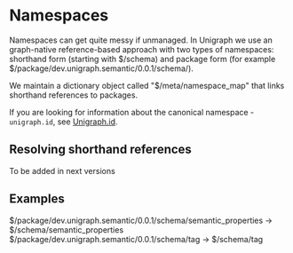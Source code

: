 # Namespaces

Namespaces can get quite messy if unmanaged. In Unigraph we use an graph-native reference-based approach with two types of namespaces: shorthand form (starting with $/schema) and package form (for example $/package/dev.unigraph.semantic/0.0.1/schema/).

We maintain a dictionary object called "$/meta/namespace_map" that links shorthand references to packages.

If you are looking for information about the canonical namespace - `unigraph.id`, see [Unigraph.id](./unigraph_id.md).

## Resolving shorthand references

To be added in next versions
## Examples
$/package/dev.unigraph.semantic/0.0.1/schema/semantic_properties -> $/schema/semantic_properties
$/package/dev.unigraph.semantic/0.0.1/schema/tag -> $/schema/tag